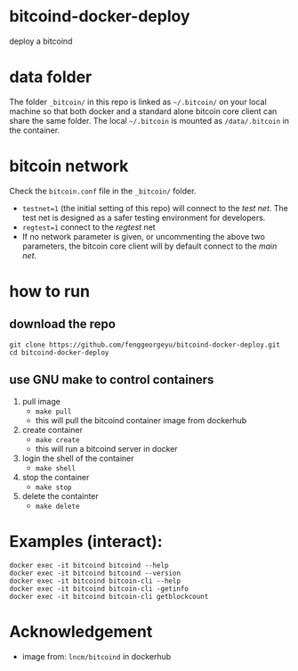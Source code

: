 # bitcoind-docker-deploy
deploy a bitcoind


# data folder

The folder `_bitcoin/` in this repo is linked as `~/.bitcoin/` on your local machine so that both docker and a standard alone bitcoin core client can share the same folder. The local `~/.bitcoin` is mounted as `/data/.bitcoin` in the container.

# bitcoin network

Check the `bitcoin.conf` file in the `_bitcoin/` folder.


- `testnet=1` (the initial setting of this repo) will connect to the *test net*. The test net is designed as a safer testing environment for developers.
- `regtest=1` connect to the *regtest* net
- If no network parameter is given, or uncommenting the above two parameters, the bitcoin core client will by default connect to the *main net*.

# how to run
## download the repo

```shell
git clone https://github.com/fenggeorgeyu/bitcoind-docker-deploy.git
cd bitcoind-docker-deploy
```
## use GNU make to control containers

1. pull image
    - `make pull`
    - this will pull the bitcoind container image from dockerhub
2. create container
     - `make create`
     - this will run a bitcoind server in docker
3. login the shell of the container
     - `make shell`
4. stop the container
     - `make stop`
5. delete the containter
     - `make delete`

# Examples (interact):

```shell
docker exec -it bitcoind bitcoind --help
docker exec -it bitcoind bitcoind --version
docker exec -it bitcoind bitcoin-cli --help
docker exec -it bitcoind bitcoin-cli -getinfo
docker exec -it bitcoind bitcoin-cli getblockcount
```


# Acknowledgement

- image from: `lncm/bitcoind` in dockerhub
